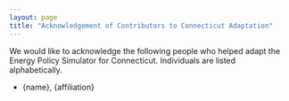 ```yaml
---
layout: page
title: "Acknowledgement of Contributors to Connecticut Adaptation"
---
```


We would like to acknowledge the following people who helped adapt the Energy Policy Simulator for Connecticut.  Individuals are listed alphabetically.

* {name}, {affiliation}

